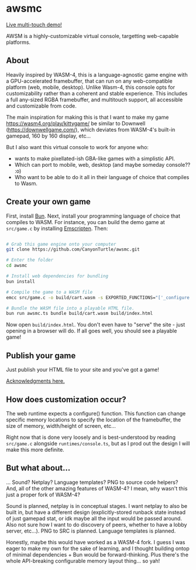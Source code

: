 # awsmc

[Live multi-touch demo!](https://canyonturtle.github.io/awsmc/)

AWSM is a highly-customizable virtual console, targetting web-capable platforms.

## About

Heavily inspired by WASM-4, this is a language-agnostic game engine with a GPU-accelerated framebuffer, that can run on any web-compatible platform (web, mobile, desktop). Unlike Wasm-4, this console opts for customizability rather than a coherent and stable experience. This includes a full any-sized RGBA framebuffer, and multitouch support, all accessible and customizable from code.

The main inspiration for making this is that I want to make my game <https://wasm4.org/play/kittygame/> be similar to Downwell (<https://downwellgame.com/>), which deviates from WASM-4's built-in gamepad, 160 by 160 display, etc...

But I also want this virtual console to work for anyone who:
- wants to make pixellated-ish GBA-like games with a simplistic API.
- Which can port to mobile, web, desktop (and maybe someday console?? :o)
- Who want to be able to do it all in their language of choice that compiles to Wasm.

## Create your own game
First, install [Bun](https://bun.sh/).
Next, install your programming language of choice that compiles to WASM.
For instance, you can build the demo game at `src/game.c` by installing [Emscripten](https://emscripten.org/).
Then:

```bash

# Grab this game engine onto your computer
git clone https://github.com/CanyonTurtle/awsmc.git

# Enter the folder
cd awsmc

# Install web dependencies for bundling
bun install

# Compile the game to a WASM file
emcc src/game.c -o build/cart.wasm -s EXPORTED_FUNCTIONS="['_configure', '_update']" -s STACK_SIZE=8mb --no-entry

# Bundle the WASM file into a playable HTML file.
bun run awsmc.ts bundle build/cart.wasm build/index.html
```

Now open `build/index.html`. You don't even have to "serve" the site - just opening in a browser will do. If all goes well, you should see a playable game!

## Publish your game

Just publish your HTML file to your site and you've got a game!

[Acknowledgments here.](./acknowledgments.md)

## How does customization occur?

The web runtime expects a configure() function. This function can change specific memory locations to specify the location of the framebuffer, the size of memory, width/height of screen, etc...

Right now that is done very loosely and is best-understood by reading `src/game.c` alongside `runtimes/console.ts`, but as I prod out the design I will make this more definite.

## But what about...
... Sound? Netplay? Language templates? PNG to source code helpers? And, all of the other amazing features of WASM-4? I mean, why wasn't this just a proper fork of WASM-4?

Sound is planned, netplay is in conceptual stages. I want netplay to also be built in, but have a different design (explicitly-stored runback state instead of just gamepad stat, or idk maybe all the input would be passed around. Also
not sure how I want to do discovery of peers, whether to have a lobby server, etc...). PNG to SRC is planned. Language templates is planned. 

Honestly, maybe this would have worked as a WASM-4 fork. I guess I was eager to make my own for the sake of learning, and I thought building ontop of minimal dependencies + Bun would be forward-thinking. Plus there's the whole API-breaking configurable memory layout thing... so yah!